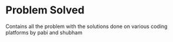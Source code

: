 # Problem Solved

Contains all the problem with the solutions done on various coding platforms by pabi and shubham 
